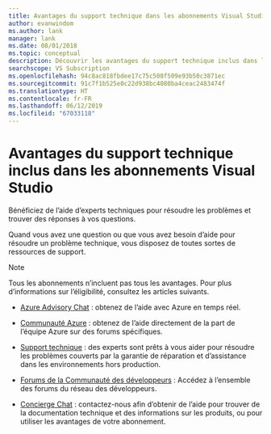 ```yaml
---
title: Avantages du support technique dans les abonnements Visual Studio | Microsoft Docs
author: evanwindom
ms.author: lank
manager: lank
ms.date: 08/01/2018
ms.topic: conceptual
description: Découvrir les avantages du support technique inclus dans les abonnements Visual Studio
searchscope: VS Subscription
ms.openlocfilehash: 94c8ac818fbdee17c75c508f509e93b50c3871ec
ms.sourcegitcommit: 91c7f1b525e0c22d938bc4080ba4ceac2483474f
ms.translationtype: HT
ms.contentlocale: fr-FR
ms.lasthandoff: 06/12/2019
ms.locfileid: "67033118"
---
```

# <a name="technical-support-benefits-included-with-visual-studio-subscriptions"></a>Avantages du support technique inclus dans les abonnements Visual Studio

Bénéficiez de l’aide d’experts techniques pour résoudre les problèmes et trouver des réponses à vos questions.

Quand vous avez une question ou que vous avez besoin d’aide pour résoudre un problème technique, vous disposez de toutes sortes de ressources de support.

> [!NOTE]
> Tous les abonnements n’incluent pas tous les avantages.  Pour plus d’informations sur l’éligibilité, consultez les articles suivants.

- [Azure Advisory Chat](vs-azure-advisory-chat.md) : obtenez de l’aide avec Azure en temps réel.

- [Communauté Azure](vs-azure-community.md) : obtenez de l’aide directement de la part de l’équipe Azure sur des forums spécifiques.

- [Support technique](vs-tech-support.md) : des experts sont prêts à vous aider pour résoudre les problèmes couverts par la garantie de réparation et d’assistance dans les environnements hors production.

- [Forums de la Communauté des développeurs](vs-priority-support.md) : Accédez à l’ensemble des forums du réseau des développeurs. 

- [Concierge Chat](vs-concierge-chat.md) : contactez-nous afin d’obtenir de l’aide pour trouver de la documentation technique et des informations sur les produits, ou pour utiliser les avantages de votre abonnement.

